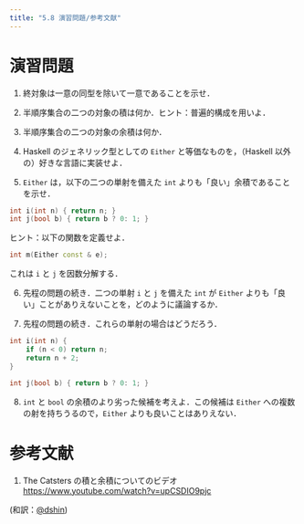 ```yaml
---
title: "5.8 演習問題/参考文献"
---
```


# 演習問題

1. 終対象は一意の同型を除いて一意であることを示せ．

2. 半順序集合の二つの対象の積は何か．ヒント：普遍的構成を用いよ．

3. 半順序集合の二つの対象の余積は何か．

4. Haskell のジェネリック型としての `Either` と等価なものを，（Haskell 以外の）好きな言語に実装せよ．

5. `Either` は，以下の二つの単射を備えた `int` よりも「良い」余積であることを示せ．

```cpp
int i(int n) { return n; }
int j(bool b) { return b ? 0: 1; }
```

ヒント：以下の関数を定義せよ．

```cpp
int m(Either const & e);
```

これは `i` と `j` を因数分解する．

6. 先程の問題の続き．二つの単射 `i` と `j` を備えた `int` が `Either` よりも「良い」ことがありえないことを，どのように議論するか．

7. 先程の問題の続き．これらの単射の場合はどうだろう．

```cpp
int i(int n) { 
    if (n < 0) return n;
    return n + 2;
}

int j(bool b) { return b ? 0: 1; }
```

8. `int` と `bool` の余積のより劣った候補を考えよ．この候補は `Either` への複数の射を持ちうるので，`Either` よりも良いことはありえない．

# 参考文献

1. The Catsters の積と余積についてのビデオ https://www.youtube.com/watch?v=upCSDIO9pjc

(和訳：[@dshin](https://zenn.dev/dshin))
